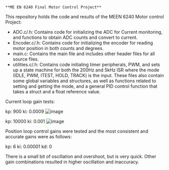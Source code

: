                                                                             **ME EN 6240 Final Motor Control Project**

This repository holds the code and results of the MEEN 6240  Motor control Project:

- ADC.c/.h: Contains code for initializing the ADC for Current monitoring, and functions to obtain ADC counts and convert to current.
- Encoder.c/.h: Contains code for initializing the encoder for reading motor position in both counts and degrees.
- main.c: Contains the main file and includes other header files for all source files.
- utilities.c/.h: Contains code initialing timer peripherals, PWM, and sets up a state machine for both the 200Hz and 5kHz ISR where the mode (IDLE, PWM, ITEST, HOLD, TRACK) is the input. These files also contain some global variables and structures, as well as functions related to setting and getting the mode, and a general PID control function that takes a struct and a float reference value.

Current loop gain tests:

kp: 900
ki: 0.0009
![image](https://github.com/user-attachments/assets/707c0e5f-183b-428a-86e3-81fd11ac4226)

kp: 10000
ki: 0.001
![image](https://github.com/user-attachments/assets/89590322-3746-4aa9-96eb-b7314dab0e65)

Position loop control gains were tested and the most consistent and accurate gains were as follows:

kp: 6
ki: 0.00001
kd: 0

There is a small bit of oscillation and overshoot, but is very quick. Other gain combinations resulted in higher oscillation and inaccuracy.

